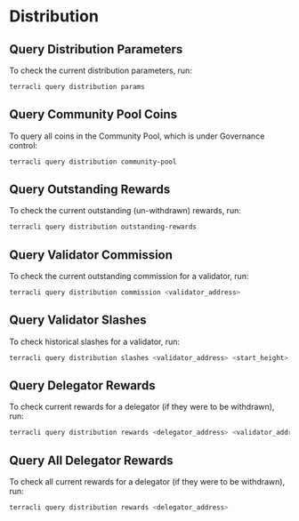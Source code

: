 # Distribution

## Query Distribution Parameters

To check the current distribution parameters, run:

```bash
terracli query distribution params
```

## Query Community Pool Coins

To query all coins in the Community Pool, which is under Governance control:

```bash
terracli query distribution community-pool
```

## Query Outstanding Rewards

To check the current outstanding (un-withdrawn) rewards, run:

```bash
terracli query distribution outstanding-rewards
```

## Query Validator Commission

To check the current outstanding commission for a validator, run:

```bash
terracli query distribution commission <validator_address>
```

## Query Validator Slashes

To check historical slashes for a validator, run:

```bash
terracli query distribution slashes <validator_address> <start_height> <end_height>
```

## Query Delegator Rewards

To check current rewards for a delegator (if they were to be withdrawn), run:

```bash
terracli query distribution rewards <delegator_address> <validator_address>
```

## Query All Delegator Rewards

To check all current rewards for a delegator (if they were to be withdrawn), run:

```bash
terracli query distribution rewards <delegator_address>
```
